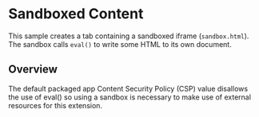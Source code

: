 # Sandboxed Content

This sample creates a tab containing a sandboxed iframe (`sandbox.html`).
The sandbox calls `eval()` to write some HTML to its own document.

## Overview

The default packaged app Content Security Policy (CSP) value disallows the use of eval() so using a sandbox is necessary to make use of external resources for this extension.
